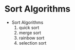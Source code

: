 # Sort Algorithms
  - Sort Algorithms
    1. quick sort
    2. merge sort
    3. rainbow sort
    4. selection sort
